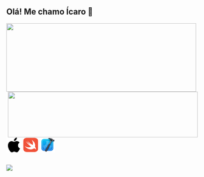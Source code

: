 ## Olá! Me chamo Ícaro 👋

 <div>
  <img height="180" width="500" src="https://github-readme-stats.vercel.app/api?username=icaroliveira&show_icons=true&theme=radical&show_icons=true&count_private=true" style="float:left;">
  <img height="120" width="500" src="https://github-readme-stats.vercel.app/api/top-langs/?username=icaroliveira&layout=compact&theme=radical" style="float:right;">
</div>

 
 
 

<div style="display: inline_block">
<img aling="center" reight="30" width="40" src='https://github.com/devicons/devicon/blob/master/icons/apple/apple-original.svg'>
<img aling="center" reight="30" width="40" src='https://github.com/devicons/devicon/blob/master/icons/swift/swift-original.svg'>
<img aling="center" reight="30" width="40" src='https://github.com/devicons/devicon/blob/master/icons/xcode/xcode-original.svg'>
</div>

##

<div>
 <a href="https://www.linkedin.com/in/icaro-rangel" target="_blank"><img src="https://img.shields.io/badge/LinkedIn-0077B5?style=for-the-badge&logo=linkedin&logoColor=white" target="blank"></a>
</div>
